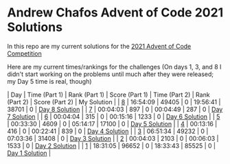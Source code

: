 # Andrew Chafos Advent of Code 2021 Solutions

In this repo are my current solutions for the [2021 Advent of Code Competition](https://adventofcode.com/2021)

Here are my current times/rankings for the challenges (On days 1, 3, and 8 I didn't start working on the problems until much after they were released; my Day 5 time is real, though)

|                   Day                     | Time (Part 1) | Rank (Part 1) | Score (Part 1) | Time (Part 2) | Rank (Part 2) | Score (Part 2) |                                      My Solution                                      |
| [8](https://adventofcode.com/2021/day/8)  |   16:54:09    |     49405     |        0       |   19:56:41    |     38701     |        0       | [Day 8 Solution](https://github.com/andrewjc2000/adventofcode2021/blob/main/day8.py)  |
| [7](https://adventofcode.com/2021/day/7)  |   00:04:03    |     897       |        0       |   00:04:49    |     287       |        0       | [Day 7 Solution](https://github.com/andrewjc2000/adventofcode2021/blob/main/day7.py)  |
| [6](https://adventofcode.com/2021/day/6)  |   00:04:04    |     315       |        0       |   00:15:16    |     1233      |        0       | [Day 6 Solution](https://github.com/andrewjc2000/adventofcode2021/blob/main/day6.py)  |
| [5](https://adventofcode.com/2021/day/5)  |   00:33:30    |     4609      |        0       |   05:14:17    |     17100     |        0       | [Day 5 Solution](https://github.com/andrewjc2000/adventofcode2021/blob/main/day5.py)  |
| [4](https://adventofcode.com/2021/day/4)  |   00:13:16    |     416       |        0       |   00:22:41    |     839       |        0       | [Day 4 Solution](https://github.com/andrewjc2000/adventofcode2021/blob/main/day4.py)  |
| [3](https://adventofcode.com/2021/day/3)  |   06:51:34    |     49232     |        0       |   07:03:36    |     31408     |        0       | [Day 3 Solution](https://github.com/andrewjc2000/adventofcode2021/blob/main/day3.py)  |
| [2](https://adventofcode.com/2021/day/2)  |   00:04:03    |     2103      |        0       |   00:06:03    |     1533      |        0       | [Day 2 Solution](https://github.com/andrewjc2000/adventofcode2021/blob/main/day2.py)  |
| [1](https://adventofcode.com/2021/day/1)  |   18:31:05    |     96652     |        0       |   18:33:43    |     85525     |        0       | [Day 1 Solution](https://github.com/andrewjc2000/adventofcode2021/blob/main/day1.py)  |